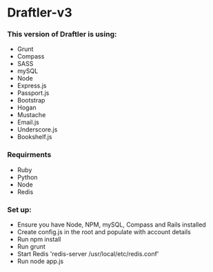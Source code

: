 Draftler-v3
===========

### This version of Draftler is using:

- Grunt
- Compass
- SASS
- mySQL
- Node
- Express.js
- Passport.js
- Bootstrap
- Hogan
- Mustache
- Email.js
- Underscore.js
- Bookshelf.js


### Requirments

- Ruby
- Python
- Node
- Redis

### Set up:

- Ensure you have Node, NPM, mySQL, Compass and Rails installed
- Create config.js in the root and populate with account details
- Run npm install
- Run grunt
- Start Redis 'redis-server /usr/local/etc/redis.conf'
- Run node app.js
